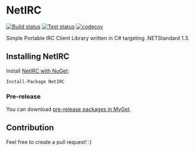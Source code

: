 NetIRC
======
[![Build status](https://ci.appveyor.com/api/projects/status/6chd1mtq9ikhngov?svg=true)](https://ci.appveyor.com/project/Fredi/netirc)
[![Test status](http://teststatusbadge.azurewebsites.net/api/status/Fredi/netirc)](https://ci.appveyor.com/project/Fredi/netirc)
[![codecov](https://codecov.io/gh/Fredi/NetIRC/branch/master/graph/badge.svg)](https://codecov.io/gh/Fredi/NetIRC)

Simple Portable IRC Client Library written in C# targeting .NETStandard 1.3.

## Installing NetIRC
Install [NetIRC with NuGet](https://www.nuget.org/packages/NetIRC):

    Install-Package NetIRC

### Pre-release
You can download [pre-release packages in MyGet](https://www.myget.org/gallery/netirc-ci).

## Contribution
Feel free to create a pull request! :)
